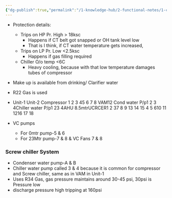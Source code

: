 ```yaml
---
{"dg-publish":true,"permalink":"/1-knowledge-hub/2-functional-notes/1-career-notes/3-tstps-kaniha-technical-notes/7-other-systems-notes/ac-system/ac-system/","noteIcon":""}
---
```


- Protection details:
    - Trips on HP Pr. High > 18ksc
        - Happens if CT belt got snapped or OH tank level low
        - That is I think, if CT water temperature gets increased, 
    - Trips on LP Pr. Low <2.5ksc
        - Happens if gas filling required
    - Chiller O/o temp <6C
        - Heavy cooling,  because with that low temperature damages tubes of compressor
- Make up is available from drinking/ Clarifier water
-  R22 Gas is used
- Unit-1 Unit-2 Compressor 1 2 3 45 6 7 8 VAM12 Cond water P/p1 2 3 4Chiller water P/p1 23 4AHU 8.5mtrUCRCER1 2 37 8 9 13 14 15 4 5 610 11 1216 17 18


- VC pumps
	- For 0mtr pump-5 & 6
	- For 23Mtr pump-7 & 8 & VC Fans 7 & 8



### Screw chiller System
- Condenser water pump-A & B
- Chiller water pump called 3 & 4 because it is common for compressor and Screw chiller, same as in VAM in Unit-1
- Uses R34 Gas, gas pressure maintains around 30-45 psi, 30psi is Pressure low
- discharge pressure high tripping at 160psi
